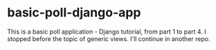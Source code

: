 # basic-poll-django-app
This is a basic poll application - Django tutorial, from part 1 to part 4.  I stopped before the topic of generic views. I'll continue in another repo.
